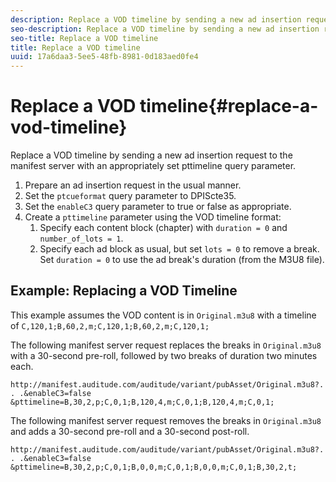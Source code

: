 ```yaml
---
description: Replace a VOD timeline by sending a new ad insertion request to the manifest server with an appropriately set pttimeline query parameter.
seo-description: Replace a VOD timeline by sending a new ad insertion request to the manifest server with an appropriately set pttimeline query parameter.
seo-title: Replace a VOD timeline
title: Replace a VOD timeline
uuid: 17a6daa3-5ee5-48fb-8981-0d183aed0fe4
---
```


# Replace a VOD timeline{#replace-a-vod-timeline}

Replace a VOD timeline by sending a new ad insertion request to the manifest server with an appropriately set pttimeline query parameter.

1. Prepare an ad insertion request in the usual manner.
1. Set the `ptcueformat` query parameter to DPIScte35.
1. Set the `enableC3` query parameter to true or false as appropriate.
1. Create a `pttimeline` parameter using the VOD timeline format:
   1. Specify each content block (chapter) with `duration = 0` and `number_of_lots = 1`.
   1. Specify each ad block as usual, but set `lots = 0` to remove a break. Set `duration = 0` to use the ad break's duration (from the M3U8 file).

## Example: Replacing a VOD Timeline

This example assumes the VOD content is in `Original.m3u8` with a timeline of `C,120,1;B,60,2,m;C,120,1;B,60,2,m;C,120,1;`

The following manifest server request replaces the breaks in `Original.m3u8` with a 30-second pre-roll, followed by two breaks of duration two minutes each.

```
http://manifest.auditude.com/auditude/variant/pubAsset/Original.m3u8?. . .&enableC3=false 
&pttimeline=B,30,2,p;C,0,1;B,120,4,m;C,0,1;B,120,4,m;C,0,1;
```

The following manifest server request removes the breaks in `Original.m3u8` and adds a 30-second pre-roll and a 30-second post-roll.

```
http://manifest.auditude.com/auditude/variant/pubAsset/Original.m3u8?. . .&enableC3=false 
&pttimeline=B,30,2,p;C,0,1;B,0,0,m;C,0,1;B,0,0,m;C,0,1;B,30,2,t;
```
